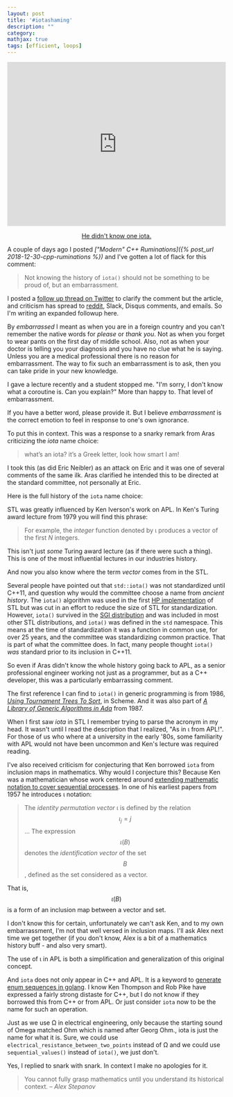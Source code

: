 ```yaml
---
layout: post
title: '#iotashaming'
description: ""
category:
mathjax: true
tags: [efficient, loops]
---
```


<p style='text-align: center;'>

<div style="width:100%;height:0;padding-bottom:75%;position:relative;"><iframe src="https://giphy.com/embed/snwvCcEKk33Hy" width="100%" height="100%" style="position:absolute" frameBorder="0" class="giphy-embed" allowFullScreen></iframe></div><p style='text-align: center;'><a href="https://twitter.com/BartoszMilewski/status/1080929938562138112">He didn't know one iota.</a></p>

</p>

A couple of days ago I posted _["Modern" C++ Ruminations]({% post_url 2018-12-30-cpp-ruminations %})_ and I've gotten a lot of flack for this comment:

> Not knowing the history of `iota()` should not be something to be proud of, but an embarrassment.

I posted a [follow up thread on Twitter](https://twitter.com/SeanParent/status/1080909441170518016) to clarify the comment but the article, and criticism has spread to [reddit](https://www.reddit.com/r/cpp/comments/ac3ntu/modern_c_ruminations/), Slack, Disqus comments, and emails. So I'm writing an expanded followup here.

By _embarrassed_ I meant as when you are in a foreign country and you can't remember the native words for _please_ or _thank you_. Not as when you forget to wear pants on the first day of middle school. Also, not as when your doctor is telling you your diagnosis and you have no clue what he is saying. Unless you are a medical professional there is no reason for embarrassment. The way to fix such an embarrassment is to ask, then you can take pride in your new knowledge.

I gave a lecture recently and a student stopped me. "I'm sorry, I don't know what a coroutine is. Can you explain?" More than happy to. That level of embarrassment.

If you have a better word, please provide it. But I believe _embarrassment_ is the correct emotion to feel in response to one's own ignorance.

To put this in context. This was a response to a snarky remark from Aras criticizing the _iota_ name choice:

> what’s an iota? it’s a Greek letter, look how smart I am!

I took this (as did Eric Neibler) as an attack on Eric and it was one of several comments of the same ilk. Aras clarified he intended this to be directed at the standard committee, not personally at Eric.

Here is the full history of the `iota` name choice:

STL was greatly influenced by Ken Iverson's work on APL. In Ken's Turing award lecture from 1979 you will find this phrase:

> For example, the _integer_ function denoted by &iota; produces a vector of the first _N_ integers.

This isn't just _some_ Turing award lecture (as if there were such a thing). This is one of the most influential lectures in our industries history.

And now you also know where the term _vector_ comes from in the STL.

Several people have pointed out that `std::iota()` was not standardized until C++11, and question why would the committee choose a name from _ancient history_. The `iota()` algorithm was used in the first [HP implementation](http://stepanovpapers.com/butler.hpl.hp/stl/examples/IOTA1.CPP) of STL but was cut in an effort to reduce the size of STL for standardization. However, `iota()` survived in the [SGI distribution](http://www.martinbroadhurst.com/stl/iota.html) and was included in most other STL distributions, and `iota()` was defined in the `std` namespace. This means at the time of standardization it was a function in common use, for over 25 years, and the committee was standardizing common practice. That is part of what the committee does. In fact, many people thought `iota()` _was_ standard prior to its inclusion in C++11.

So even if Aras didn't know the whole history going back to APL, as a senior professional engineer working not just as a programmer, but as a C++ developer, this was a particularly embarrassing comment.

The first reference I can find to `iota()` in generic programming is from 1986, _[Using Tournament Trees To Sort](http://stepanovpapers.com/TournamentTrees.pdf)_, in Scheme. And it was also part of _[A Library of Generic Algorithms in Ada](http://stepanovpapers.com/p216-musser.pdf)_ from 1987.

When I first saw _iota_ in STL I remember trying to parse the acronym in my head. It wasn't until I read the description that I realized, "As in &iota; from APL!". For those of us who where at a university in the early '80s, some familiarity with APL would not have been uncommon and Ken's lecture was required reading.

I've also received criticism for conjecturing that Ken borrowed `iota` from inclusion maps in mathematics. Why would I conjecture this? Because Ken was a mathematician whose work centered around [extending mathematic notation to cover sequential processes](http://www.jsoftware.com/papers/DFSP.htm). In one of his earliest papers from 1957 he introduces &iota; notation:

> The _identity permutation vector_ &iota; is defined by the relation $$\iota_{j} = j$$...
The expression $$\iota(B)$$ denotes the _identification vector_ of the set $$B$$, defined as the set considered as a vector.

That is, $$\iota(B)$$ is a form of an inclusion map between a vector and set.

I don't know this for certain, unfortunately we can't ask Ken, and to my own embarrassment, I'm not that well versed in inclusion maps. I'll ask Alex next time we get together (if you don't know, Alex is a bit of a mathematics history buff - and also very smart).

The use of &iota; in APL is both a simplification and generalization of this original concept.

And `iota` does not only appear in C++ and APL. It is a keyword to [generate enum sequences in golang](https://github.com/golang/go/wiki/Iota). I know Ken Thompson and Rob Pike have expressed a fairly strong distaste for C++, but I do not know if they borrowed this from C++ or from APL. Or just consider `iota` now to be the name for such an operation.

Just as we use &Omega; in electrical engineering, only because the starting sound of Omega matched Ohm which is named after Georg Ohm., iota is just the name for what it is. Sure, we could use `electrical_resistance_between_two_points` instead of &Omega; and we could use `sequential_values()` instead of `iota()`, we just don't.

Yes, I replied to snark with snark. In context I make no apologies for it.

> You cannot fully grasp mathematics until you understand its historical context. _– Alex Stepanov_
